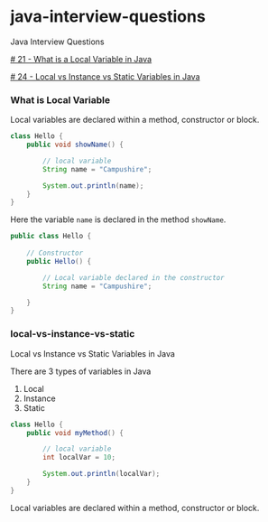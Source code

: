 # java-interview-questions
Java Interview Questions


[# 21 - What is a Local Variable in Java](#what-is-local-variable)

[# 24 - Local vs Instance vs Static Variables in Java ](#local-vs-instance-vs-static)


### What is Local Variable

Local variables are declared within a method, constructor or block.

```java
class Hello {
    public void showName() {

        // local variable
        String name = "Campushire"; 

        System.out.println(name);
    }
}
```

Here the variable `name` is declared in the method `showName`. 

```java =
public class Hello {
    
    // Constructor
    public Hello() {

        // Local variable declared in the constructor
        String name = "Campushire"; 

    }
}
```



### local-vs-instance-vs-static
Local vs Instance vs Static Variables in Java

There are 3 types of variables in Java

1. Local
2. Instance
3. Static

```java
class Hello {
    public void myMethod() {

        // local variable
        int localVar = 10; 

        System.out.println(localVar);
    }
}
``` 

Local variables are declared within a method, constructor or block.
